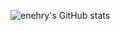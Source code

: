 ![enehry's GitHub stats](https://github-readme-stats.vercel.app/api?username=enehry&count_private=true&show_icons=true&theme=radical)
